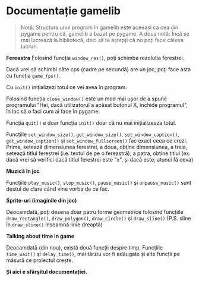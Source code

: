 # Documentație gamelib

> Notă: Structura unui program în gamelib este aceeași ca cea din pygame pentru că, gamelib e bazat pe pygame.
> A doua notă: Încă se mai lucrează la bibliotecă, deci să te aștepți că nu poți face câteva lucruri.

**Fereastra**
Folosind funcția `window_res()`, poți schimba rezoluția ferestrei.

Dacă vrei să schimbi câte cps (cadre pe secundă) are un joc, poți face asta cu funcția `game_fps()`.

Cu `init()` inițializezi totul ce vei avea în program.

Folosind funcția `close_window()` este un mod mai ușor de a spune programului "Hei, dacă utilizatorul a apăsat butonul X, închide programul", în loc să o faci cum ai face în pygame.

Funcția `quit()` e doar funcția `init()` doar că nu mai inițializeaza totul.

Funcțiile `set_window_size()`, `get_window_size()`,  `set_window_caption()`,  `get_window_caption()` și `set_window_fullscreen()` fac exact ceea ce crezi. Prima, setează dimensiunea ferestrei, a doua, obține dimensiunea, a treia, setează titlul ferestrei (i.e. textul de pe o fereastră), a patra, obține titlul (ex. dacă vrei să verifici dacă titlul ferestrei este "x", și dacă este, atunci fă ceva)

**Muzică în joc**

Funcțiile `play_music()`, `stop_music()`, `pause_music()` și `unpause_music()` sunt destul de clare când vine vorba de ce fac.

**Sprite-uri (imaginile din joc)**

Deocamdată, poți desena doar patru forme geometrice folosind funcțiile `draw_rectangle()`, `draw_polygon()`, `draw_circle()` și `draw_sline()` (P.S. sline în `draw_sline()` înseamnă linie dreaptă)

**Talking about time in game**

Deocamdată (din nou), există două funcții despre timp. Funcțiile `time_wait()` și `delay_time()`, mai târziu vor fi adăugate și alte funcții pe măsură ce proiectul crește.

**Și aici e sfârșitul documentației.**